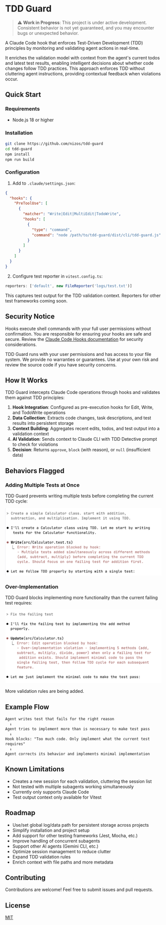# TDD Guard

> ⚠️ **Work in Progress**: This project is under active development. Consistent behavior is not yet guaranteed, and you may encounter bugs or unexpected behavior.

A Claude Code hook that enforces Test-Driven Development (TDD) principles by monitoring and validating agent actions in real-time.

It enriches the validation model with context from the agent's current todos and latest test results, enabling intelligent decisions about whether code changes follow TDD practices. This approach enforces TDD without cluttering agent instructions, providing contextual feedback when violations occur.

## Quick Start

### Requirements

- Node.js 18 or higher

### Installation

```bash
git clone https://github.com/nizos/tdd-guard
cd tdd-guard
npm install
npm run build
```

### Configuration

1. Add to `.claude/settings.json`:

```json
{
  "hooks": {
    "PreToolUse": [
      {
        "matcher": "Write|Edit|MultiEdit|TodoWrite",
        "hooks": [
          {
            "type": "command",
            "command": "node /path/to/tdd-guard/dist/cli/tdd-guard.js"
          }
        ]
      }
    ]
  }
}
```

2. Configure test reporter in `vitest.config.ts`:

```javascript
reporters: ['default', new FileReporter('logs/test.txt')]
```

This captures test output for the TDD validation context. Reporters for other test frameworks coming soon.

## Security Notice

Hooks execute shell commands with your full user permissions without confirmation. You are responsible for ensuring your hooks are safe and secure. Review the [Claude Code Hooks documentation](https://docs.anthropic.com/en/docs/claude-code/hooks) for security considerations.

TDD Guard runs with your user permissions and has access to your file system. We provide no warranties or guarantees. Use at your own risk and review the source code if you have security concerns.

## How It Works

TDD Guard intercepts Claude Code operations through hooks and validates them against TDD principles:

1. **Hook Integration**: Configured as pre-execution hooks for Edit, Write, and TodoWrite operations
2. **Data Collection**: Extracts code changes, task descriptions, and test results into persistent storage
3. **Context Building**: Aggregates recent edits, todos, and test output into a validation context
4. **AI Validation**: Sends context to Claude CLI with TDD Detective prompt to check for violations
5. **Decision**: Returns `approve`, `block` (with reason), or `null` (insufficient data)

## Behaviors Flagged

### Adding Multiple Tests at Once

TDD Guard prevents writing multiple tests before completing the current TDD cycle:

![TDD Guard blocking multiple tests being written simultaneously for different methods before completing the current TDD cycle](docs/assets/demo-multiple-tests.png)

### Over-Implementation

TDD Guard blocks implementing more functionality than the current failing test requires:

![TDD Guard preventing over-implementation by blocking attempt to implement multiple methods when only one failing test exists](docs/assets/demo-over-implementation.png)

More validation rules are being added.

## Example Flow

```
Agent writes test that fails for the right reason
  ↓
Agent tries to implement more than is necessary to make test pass
  ↓
Hook blocks: "Too much code. Only implement what the current test requires"
  ↓
Agent corrects its behavior and implements minimal implementation
```

## Known Limitations

- Creates a new session for each validation, cluttering the session list
- Not tested with multiple subagents working simultaneously
- Currently only supports Claude Code
- Test output context only available for Vitest

## Roadmap

- Use/set global log/data path for persistent storage across projects
- Simplify installation and project setup
- Add support for other testing frameworks (Jest, Mocha, etc.)
- Improve handling of concurrent subagents
- Support other AI agents (Gemini CLI, etc.)
- Optimize session management to reduce clutter
- Expand TDD validation rules
- Enrich context with file paths and more metadata

## Contributing

Contributions are welcome! Feel free to submit issues and pull requests.

## License

[MIT](LICENSE)
